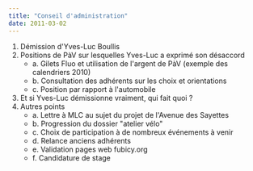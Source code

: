 ```yaml
---
title: "Conseil d'administration"
date: 2011-03-02
---
```


1. Démission d'Yves-Luc Boullis
2. Positions de PàV sur lesquelles Yves-Luc a exprimé son désaccord
   * a. Gilets Fluo et utilisation de l'argent de PàV (exemple des calendriers 2010)
   * b. Consultation des adhérents sur les choix et orientations
   * c. Position par rapport à l'automobile
3. Et si Yves-Luc démissionne vraiment, qui fait quoi ?
4. Autres points
   * a. Lettre à MLC au sujet du projet de l'Avenue des Sayettes
   * b. Progression du dossier "atelier vélo"
   * c. Choix de participation à de nombreux événements à venir
   * d. Relance anciens adhérents
   * e. Validation pages web fubicy.org
   * f. Candidature de stage
